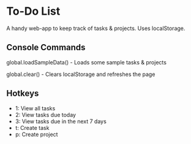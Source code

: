 # To-Do List

A handy web-app to keep track of tasks & projects. Uses localStorage.


## Console Commands
global.loadSampleData() - Loads some sample tasks & projects

global.clear() - Clears localStorage and refreshes the page

## Hotkeys
- 1: View all tasks
- 2: View tasks due today
- 3: View tasks due in the next 7 days
- t: Create task
- p: Create project

